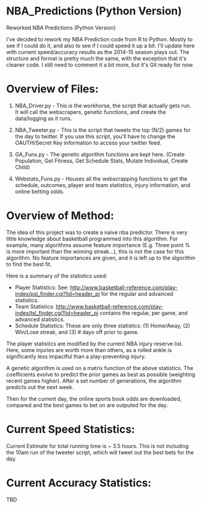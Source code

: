 NBA_Predictions (Python Version)
==================

Reworked NBA Predictions (Python Version)

I've decided to rework my NBA Prediction code from R to Python.  Mostly to see if I could do it, and also to see if I could speed it up a bit.  I'll update here with current speed/accuracy results as the 2014-15 season plays out. The structure and format is pretty much the same, with the exception that it's cleaner code.  I still need to comment it a bit more, but it's Git ready for now.

Overview of Files:
==================

1) NBA_Driver.py - This is the workhorse, the script that actually gets run.  It will call the webscrapers, genetic functions, and create the data/logging as it runs.

2) NBA_Tweeter.py - This is the script that tweets the top (N/2) games for the day to twitter.  If you use this script, you'll have to change the OAUTH/Secret Key information to access your twitter feed.

3) GA_Funs.py - The genetic algorithm functions are kept here. (Create Population, Get Fitness, Get Schedule Stats, Mutate Individual, Create Child)

4) Webstats_Funs.py - Houses all the webscrapping functions to get the schedule, outcomes, player and team statistics, injury information, and online betting odds.

Overview of Method:
===================
The idea of this project was to create a naive nba predictor.  There is very little knowledge about basketball programmed into this algorithm.  For example, many algorithms assume feature importance (E.g. Three point % is more important than the winning streak...), this is not the case for this algorithm.  No feature importances are given, and it is left up to the algorithm to find the best fit.

Here is a summary of the statistics used:
 - Player Statistics: See:  http://www.basketball-reference.com/play-index/psl_finder.cgi?lid=header_pi  for the regular and advanced statistics.
 - Team Statistics: http://www.basketball-reference.com/play-index/tsl_finder.cgi?lid=header_pi  contains the regular, per game, and advanced statistics.
 - Schedule Statistics:  These are only three statistics:  (1) Home/Away, (2) Win/Lose streak, and (3) # days off prior to game.

The player statistics are modified by the current NBA injury reserve list. Here, some injuries are worth more than others, as a rolled ankle is significantly less impactful than a play-preventing injury.

A genetic algorithm is used on a matrix function of the above statistics.  The coefficients evolve to predict the prior games as best as possible (weighting recent games higher).  After a set number of generations, the algorithm predicts out the next week.

Then for the current day, the online sports book odds are downloaded, compared and the best games to bet on are outputed for the day.

Current Speed Statistics:
=========================
Current Estimate for total running time is ~ 3.5 hours.  This is not including the 10am run of the tweeter script, which will tweet out the best bets for the day.

Current Accuracy Statistics:
============================
TBD
